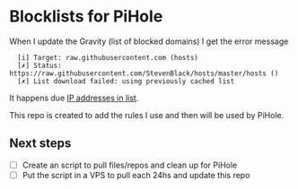 # Blocklists for PiHole

When I update the Gravity (list of blocked domains) I get the error message

```
  [i] Target: raw.githubusercontent.com (hosts)
  [✗] Status: https://raw.githubusercontent.com/StevenBlack/hosts/master/hosts ()
  [✗] List download failed: using previously cached list
```

It happens due [IP addresses in list](https://discourse.pi-hole.net/t/list-download-failed-no-cached-list-available/23698/2).

This repo is created to add the rules I use and then will be used by PiHole.

## Next steps

* [ ] Create an script to pull files/repos and clean up for PiHole
* [ ] Put the script in a VPS to pull each 24hs and update this repo

